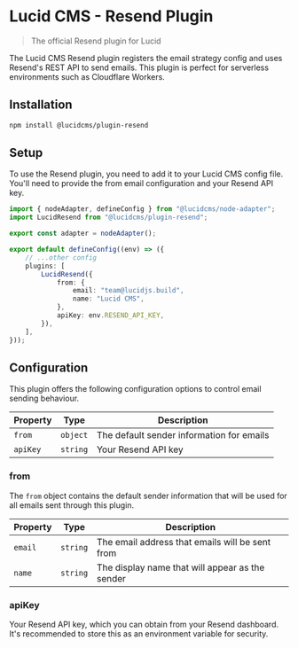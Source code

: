 # Lucid CMS - Resend Plugin

> The official Resend plugin for Lucid

The Lucid CMS Resend plugin registers the email strategy config and uses Resend's REST API to send emails. This plugin is perfect for serverless environments such as Cloudflare Workers.

## Installation

```bash
npm install @lucidcms/plugin-resend
```

## Setup

To use the Resend plugin, you need to add it to your Lucid CMS config file. You'll need to provide the from email configuration and your Resend API key.

```typescript
import { nodeAdapter, defineConfig } from "@lucidcms/node-adapter";
import LucidResend from "@lucidcms/plugin-resend";

export const adapter = nodeAdapter();

export default defineConfig((env) => ({
    // ...other config
    plugins: [
        LucidResend({
            from: {
                email: "team@lucidjs.build",
                name: "Lucid CMS",
            },
            apiKey: env.RESEND_API_KEY,
        }),
    ],
}));
```

## Configuration

This plugin offers the following configuration options to control email sending behaviour.

| Property | Type | Description |
|----------|------|-------------|
| `from` | `object` | The default sender information for emails |
| `apiKey` | `string` | Your Resend API key |

### from

The `from` object contains the default sender information that will be used for all emails sent through this plugin.

| Property | Type | Description |
|----------|------|-------------|
| `email` | `string` | The email address that emails will be sent from |
| `name` | `string` | The display name that will appear as the sender |

### apiKey

Your Resend API key, which you can obtain from your Resend dashboard. It's recommended to store this as an environment variable for security.
